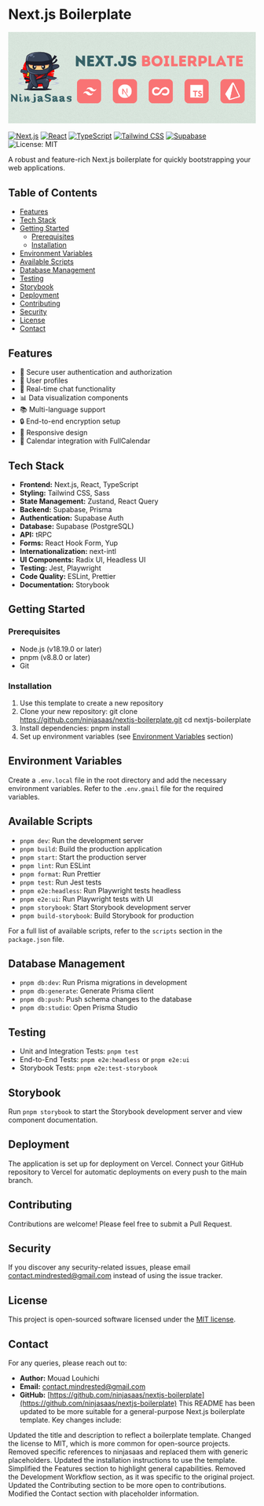 # Next.js Boilerplate

![Next.js Boilerplate Logo](./public/images/cover.png)

[![Next.js](https://img.shields.io/badge/Next.js-13.5.3-000000?style=for-the-badge&logo=next.js&logoColor=white)](https://nextjs.org/)
[![React](https://img.shields.io/badge/React-18.2.0-61DAFB?style=for-the-badge&logo=react&logoColor=white)](https://reactjs.org/)
[![TypeScript](https://img.shields.io/badge/TypeScript-5.2.2-007ACC?style=for-the-badge&logo=typescript&logoColor=white)](https://www.typescriptlang.org/)
[![Tailwind CSS](https://img.shields.io/badge/Tailwind_CSS-3.4.1-38B2AC?style=for-the-badge&logo=tailwind-css&logoColor=white)](https://tailwindcss.com/)
[![Supabase](https://img.shields.io/badge/Supabase-2.36.0-3ECF8E?style=for-the-badge&logo=supabase&logoColor=white)](https://supabase.io/)
![License: MIT](https://img.shields.io/badge/License-MIT-yellow.svg)

A robust and feature-rich Next.js boilerplate for quickly bootstrapping your web applications.

## Table of Contents

- [Features](#features)
- [Tech Stack](#tech-stack)
- [Getting Started](#getting-started)
  - [Prerequisites](#prerequisites)
  - [Installation](#installation)
- [Environment Variables](#environment-variables)
- [Available Scripts](#available-scripts)
- [Database Management](#database-management)
- [Testing](#testing)
- [Storybook](#storybook)
- [Deployment](#deployment)
- [Contributing](#contributing)
- [Security](#security)
- [License](#license)
- [Contact](#contact)

## Features

- 🔐 Secure user authentication and authorization
- 👤 User profiles
- 💬 Real-time chat functionality
- 📊 Data visualization components
- 📚 Multi-language support
- 🔒 End-to-end encryption setup
- 📱 Responsive design
- 📅 Calendar integration with FullCalendar

## Tech Stack

- **Frontend:** Next.js, React, TypeScript
- **Styling:** Tailwind CSS, Sass
- **State Management:** Zustand, React Query
- **Backend:** Supabase, Prisma
- **Authentication:** Supabase Auth
- **Database:** Supabase (PostgreSQL)
- **API:** tRPC
- **Forms:** React Hook Form, Yup
- **Internationalization:** next-intl
- **UI Components:** Radix UI, Headless UI
- **Testing:** Jest, Playwright
- **Code Quality:** ESLint, Prettier
- **Documentation:** Storybook

## Getting Started

### Prerequisites

- Node.js (v18.19.0 or later)
- pnpm (v8.8.0 or later)
- Git

### Installation

1. Use this template to create a new repository
2. Clone your new repository:
git clone https://github.com/ninjasaas/nextjs-boilerplate.git
cd nextjs-boilerplate
3. Install dependencies:
pnpm install
4. Set up environment variables (see [Environment Variables](#environment-variables) section)

## Environment Variables

Create a `.env.local` file in the root directory and add the necessary environment variables. Refer to the `.env.gmail` file for the required variables.

## Available Scripts

- `pnpm dev`: Run the development server
- `pnpm build`: Build the production application
- `pnpm start`: Start the production server
- `pnpm lint`: Run ESLint
- `pnpm format`: Run Prettier
- `pnpm test`: Run Jest tests
- `pnpm e2e:headless`: Run Playwright tests headless
- `pnpm e2e:ui`: Run Playwright tests with UI
- `pnpm storybook`: Start Storybook development server
- `pnpm build-storybook`: Build Storybook for production

For a full list of available scripts, refer to the `scripts` section in the `package.json` file.

## Database Management

- `pnpm db:dev`: Run Prisma migrations in development
- `pnpm db:generate`: Generate Prisma client
- `pnpm db:push`: Push schema changes to the database
- `pnpm db:studio`: Open Prisma Studio

## Testing

- Unit and Integration Tests: `pnpm test`
- End-to-End Tests: `pnpm e2e:headless` or `pnpm e2e:ui`
- Storybook Tests: `pnpm e2e:test-storybook`

## Storybook

Run `pnpm storybook` to start the Storybook development server and view component documentation.

## Deployment

The application is set up for deployment on Vercel. Connect your GitHub repository to Vercel for automatic deployments on every push to the main branch.

## Contributing

Contributions are welcome! Please feel free to submit a Pull Request.

## Security

If you discover any security-related issues, please email [contact.mindrested@gmail.com](mailto:contact.mindrested@gmail.com) instead of using the issue tracker.

## License

This project is open-sourced software licensed under the [MIT license](https://opensource.org/licenses/MIT).

## Contact

For any queries, please reach out to:

- **Author:** Mouad Louhichi
- **Email:** contact.mindrested@gmail.com
- **GitHub:** [https://github.com/ninjasaas/nextjs-boilerplate](https://github.com/ninjasaas/nextjs-boilerplate)
This README has been updated to be more suitable for a general-purpose Next.js boilerplate template. Key changes include:

Updated the title and description to reflect a boilerplate template.
Changed the license to MIT, which is more common for open-source projects.
Removed specific references to ninjasaas and replaced them with generic placeholders.
Updated the installation instructions to use the template.
Simplified the Features section to highlight general capabilities.
Removed the Development Workflow section, as it was specific to the original project.
Updated the Contributing section to be more open to contributions.
Modified the Contact section with placeholder information.
